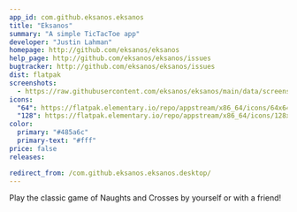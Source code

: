 ```yaml
---
app_id: com.github.eksanos.eksanos
title: "Eksanos"
summary: "A simple TicTacToe app"
developer: "Justin Lahman"
homepage: http://github.com/eksanos/eksanos
help_page: http://github.com/eksanos/eksanos/issues
bugtracker: http://github.com/eksanos/eksanos/issues
dist: flatpak
screenshots:
  - https://raw.githubusercontent.com/eksanos/eksanos/main/data/screenshots/eksanos_banana.png
icons:
  "64": https://flatpak.elementary.io/repo/appstream/x86_64/icons/64x64/com.github.eksanos.eksanos.png
  "128": https://flatpak.elementary.io/repo/appstream/x86_64/icons/128x128/com.github.eksanos.eksanos.png
color:
  primary: "#485a6c"
  primary-text: "#fff"
price: false
releases:

redirect_from: /com.github.eksanos.eksanos.desktop/
---
```


<p>Play the classic game of Naughts and Crosses by yourself or with a friend!</p>